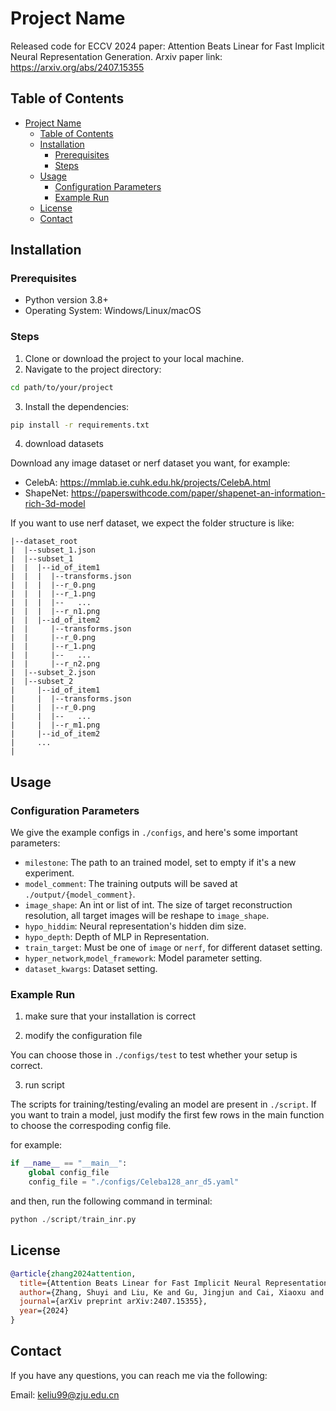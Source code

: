 # Project Name

Released code for ECCV 2024 paper: Attention Beats Linear for Fast Implicit Neural Representation Generation.
Arxiv paper link: https://arxiv.org/abs/2407.15355

## Table of Contents

- [Project Name](#project-name)
  - [Table of Contents](#table-of-contents)
  - [Installation](#installation)
    - [Prerequisites](#prerequisites)
    - [Steps](#steps)
  - [Usage](#usage)
    - [Configuration Parameters](#configuration-parameters)
    - [Example Run](#example-run)
  - [License](#license)
  - [Contact](#contact)

## Installation

### Prerequisites
- Python version 3.8+
- Operating System: Windows/Linux/macOS

### Steps

1. Clone or download the project to your local machine.
2. Navigate to the project directory:

```bash
cd path/to/your/project
```

3. Install the dependencies:

```bash
pip install -r requirements.txt
```

4. download datasets

Download any image dataset or nerf dataset you want, 
for example:
+ CelebA: https://mmlab.ie.cuhk.edu.hk/projects/CelebA.html
+ ShapeNet: https://paperswithcode.com/paper/shapenet-an-information-rich-3d-model

If you want to use nerf dataset, we expect the folder structure is like:

```
|--dataset_root
|  |--subset_1.json
|  |--subset_1
|  |  |--id_of_item1
|  |  |  |--transforms.json
|  |  |  |--r_0.png
|  |  |  |--r_1.png
|  |  |  |--   ...
|  |  |  |--r_n1.png
|  |  |--id_of_item2
|  |     |--transforms.json
|  |     |--r_0.png
|  |     |--r_1.png
|  |     |--   ...
|  |     |--r_n2.png
|  |--subset_2.json
|  |--subset_2
|     |--id_of_item1
|     |  |--transforms.json
|     |  |--r_0.png
|     |  |--   ...
|     |  |--r_m1.png
|     |--id_of_item2
|     ...
|
```


## Usage

### Configuration Parameters
We give the example configs in `./configs`, and here's some important parameters:
+ `milestone`: The path to an trained model, set to empty if it's a new experiment.
+ `model_comment`: The training outputs will be saved at `./output/{model_comment}`.
+ `image_shape`: An int or list of int. The size of target reconstruction resolution, all target images will be reshape to `image_shape`.
+ `hypo_hiddim`: Neural representation's hidden dim size.
+ `hypo_depth`: Depth of MLP in Representation.
+ `train_target`: Must be one of `image` or `nerf`, for different dataset setting.
+ `hyper_network`,`model_framework`: Model parameter setting.
+ `dataset_kwargs`: Dataset setting.
 

### Example Run
1. make sure that your installation is correct

2. modify the configuration file

You can choose those in `./configs/test` to test whether your setup is correct.

3. run script

The scripts for training/testing/evaling an model are present in `./script`. If you want to train a model, just modify the first few rows in the main function to choose the correspoding config file.

for example:
```python
if __name__ == "__main__":
    global config_file
    config_file = "./configs/Celeba128_anr_d5.yaml"
```

and then, run the following command in terminal:

```python
python ./script/train_inr.py 
```

## License

```BibTex
@article{zhang2024attention,
  title={Attention Beats Linear for Fast Implicit Neural Representation Generation},
  author={Zhang, Shuyi and Liu, Ke and Gu, Jingjun and Cai, Xiaoxu and Wang, Zhihua and Bu, Jiajun and Wang, Haishuai},
  journal={arXiv preprint arXiv:2407.15355},
  year={2024}
}
```

## Contact
If you have any questions, you can reach me via the following:

Email: keliu99@zju.edu.cn
